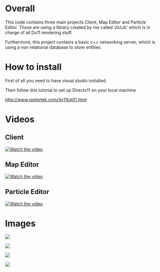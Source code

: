 # Overall

This code contains three main projects Client, Map Editor and Particle Editor. Those are using a library created by me called 'JicLib' which is in charge of all Dx11 rendering stuff.

Furthermore, this project contains a basic c++ networking server, which is using a non relational database to store entities.

# How to install

First of all you need to have visual studio installed.

Then follow this tutorial to set up Directx11 on your local machine

http://www.rastertek.com/dx11tut01.html

# Videos

## Client

[![Watch the video](https://img.youtube.com/vi/JMvPSk-qrz0/hqdefault.jpg)](https://youtu.be/JMvPSk-qrz0)

## Map Editor

[![Watch the video](https://img.youtube.com/vi/c404W5jLnxQ/hqdefault.jpg)](https://youtu.be/c404W5jLnxQ)

## Particle Editor

[![Watch the video](https://img.youtube.com/vi/BKsIN5Cw4cw/hqdefault.jpg)](https://youtu.be/BKsIN5Cw4cw)

# Images

![](https://github.com/JicLotus/inmortalao-cpp-dx11/blob/master/Images/Editor%20de%20particulas%20InmortalAO%207_6_2020%207_52_40%20PM.png)

![](https://github.com/JicLotus/inmortalao-cpp-dx11/blob/master/Images/EditorMapas%207_6_2020%207_58_28%20PM.png)

![](https://github.com/JicLotus/inmortalao-cpp-dx11/blob/master/Images/Engine%207_6_2020%207_50_10%20PM.png)

![](https://github.com/JicLotus/inmortalao-cpp-dx11/blob/master/Images/Screenshot%207_6_2020%207_49_15%20PM.png)
